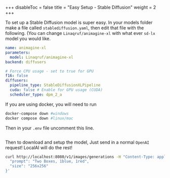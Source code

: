 +++
disableToc = false
title = "Easy Setup - Stable Diffusion"
weight = 2
+++

To set up a Stable Diffusion model is super easy.
In your models folder make a file called ``stablediffusion.yaml``, then edit that file with the following. (You can change ``Linaqruf/animagine-xl`` with what ever ``sd-lx`` model you would like.
```yaml
name: animagine-xl
parameters:
  model: Linaqruf/animagine-xl
backend: diffusers

# Force CPU usage - set to true for GPU
f16: false
diffusers:
  pipeline_type: StableDiffusionXLPipeline
  cuda: false # Enable for GPU usage (CUDA)
  scheduler_type: dpm_2_a
```

If you are using docker, you will need to run
```bash
docker-compose down #windows
docker compose down #linux/mac
```

Then in your ``.env`` file uncomment this line.
```yaml

```

Then to download and setup the model, Just send in a normal ``OpenAI`` request! LocalAI will do the rest!
```bash
curl http://localhost:8080/v1/images/generations -H "Content-Type: application/json" -d '{
  "prompt": "Two Boxes, 1blue, 1red",
  "size": "256x256"
}'
```
